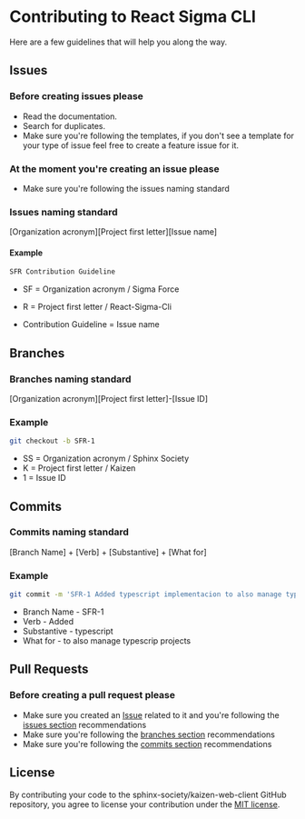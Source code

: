 
# Contributing to React Sigma CLI

Here are a few guidelines that will help you along the way.

## Issues

### Before creating issues please

- Read the documentation.
- Search for duplicates.
- Make sure you're following the templates, if you don't see a template for your type of issue feel free to create a feature issue for it.

### At the moment you're creating an issue please

- Make sure you're following the issues naming standard

### Issues naming standard

[Organization acronym][Project first letter][Issue name]

#### Example

```bash
SFR Contribution Guideline
```

- SF = Organization acronym / Sigma Force
- R = Project first letter / React-Sigma-Cli

- Contribution Guideline = Issue name

## Branches

### Branches naming standard

[Organization acronym][Project first letter]-[Issue ID]

### Example

```bash
git checkout -b SFR-1

```

- SS = Organization acronym / Sphinx Society
- K = Project first letter / Kaizen
- 1 = Issue ID

## Commits

### Commits naming standard

[Branch Name] + [Verb] + [Substantive] + [What for]

### Example

```bash
git commit -m 'SFR-1 Added typescript implementacion to also manage typescrip projects'

```

- Branch Name - SFR-1
- Verb - Added
- Substantive - typescript
- What for - to also manage typescrip projects

## Pull Requests

### Before creating a pull request please

- Make sure you created an [Issue]() related to it and you're following the [issues section](#Issues) recommendations 
- Make sure you're following the [branches section](#Branches) recommendations
- Make sure you're following the [commits section](#Commits) recommendations

## License

By contributing your code to the sphinx-society/kaizen-web-client GitHub repository, you agree to license your contribution under the [MIT license](/LICENSE).


